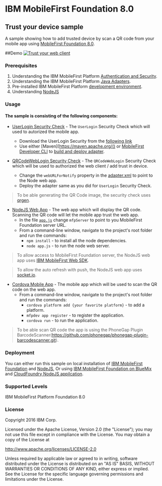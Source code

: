 IBM MobileFirst Foundation 8.0
===
## Trust your device sample 
A sample showing how to add trusted device by scan a QR code from your mobile app using [MobileFirst Foundation 8.0](http://mobilefirstplatform.ibmcloud.com).

##Demo
[![Trust your web client](https://img.youtube.com/vi/LFt7FOAQw_8/0.jpg)](https://www.youtube.com/watch?v=LFt7FOAQw_8)

### Prerequisites
1. Understanding the IBM MobileFirst Platform [Authentication and Security](https://mobilefirstplatform.ibmcloud.com/tutorials/en/foundation/8.0/authentication-and-security/).
2. Understanding the IBM MobileFirst Platform [Java Adapters](https://mobilefirstplatform.ibmcloud.com/tutorials/en/foundation/8.0/adapters/java-adapters/).
3. Pre-installed IBM MobileFirst Platform [development environment](https://mobilefirstplatform.ibmcloud.com/tutorials/en/foundation/8.0/setting-up-your-development-environment/).
4. Understanding [NodeJS](https://nodejs.org/en/)

### Usage

#### The sample is consisting of the following components:

* [UserLogin Security Check](https://hub.jazz.net/git/imflocalsdk/console-samples/contents/master/UserLogin.zip) - The `UserLogin` Security Check which will used to autorized the mobile app.
    - Download the UserLogin Security from the [following link](https://hub.jazz.net/git/imflocalsdk/console-samples/contents/master/UserLogin.zip)
    - Use either [Maven](https://maven.apache.org/() or [MobileFirst Developer CLI](https://mobilefirstplatform.ibmcloud.com/tutorials/en/foundation/6.3/advanced-client-side-development/using-cli-create-build-manage-project-artifacts/) to [build and deploy adapter](https://mobilefirstplatform.ibmcloud.com/tutorials/en/foundation/8.0/adapters/creating-adapters/).

* [QRCodeWebLogin Security Check](/qrcode-web-login-security-check) - The `QRCodeWebLogin` Security Check which will be used to authorized the web client / add trust in device.
    - Change the `webURLForNotify` property in the [adapter.xml](/qrcode-web-login-security-check/src/main/adapter-resources/adapter.xml) to point to the Node web app.
    - Deploy the adapter same as you did for `UserLogin` Security Check.
    
> To be able generating the QR Code image, the security check uses [qrgen](https://github.com/kenglxn/QRGen).

* [NodeJS Web App](/node-web-app) - The web app which will display the QR code. Scanning the QR code will let the mobile app trust the web app.
    -  In the file [`app.js`](app.js) change `mfpServer` to point to you MobileFirst Foundation server URL.
    -  From a command-line window, navigate to the project's root folder and run the commands:
        - `npm install` - to install all the node dependencies.
        - `node app.js` - to run the node web server.

> To allow access to MobileFirst Foundation server, the NodeJS web app uses [IBM MobileFirst Web SDK](https://mobilefirstplatform.ibmcloud.com/tutorials/en/foundation/8.0/adding-the-mfpf-sdk/web/). 

> To allow the auto refresh with push, the NodeJS web app uses [socket.io](http://socket.io/).

* [Cordova Mobile App](cordova-app) - The mobile app which will be used to scan the QR code on the web app.
    - From a command-line window, navigate to the project's root folder and run the commands:
        - `cordova platform add {your favorite platform}` - to add a platform. 
        - `mfpdev app register` - to register the application.
        - `cordova run` - to run the application.

> To be able scan QR code the app is using the PhoneGap Plugin BarcodeScanner(https://github.com/phonegap/phonegap-plugin-barcodescanner.git).

### Deployment
You can either run this sample on local installation of [IBM MobileFirst Foundation](https://mobilefirstplatform.ibmcloud.com/downloads/) and [NodeJS](https://nodejs.org/en/download/), 
Or using [IBM MobileFirst Foundation on BlueMix](https://www.ibm.com/marketplace/cloud/mobile-cloud-applications/us/en-us) and [CloudFoundry NodeJS appilcation](https://www.ibm.com/developerworks/cloud/library/cl-bluemix-fundamentals-create-and-deploy-a-node-app-to-the-cloud/).
    
### Supported Levels
IBM MobileFirst Platform Foundation 8.0

### License
Copyright 2016 IBM Corp.

Licensed under the Apache License, Version 2.0 (the "License");
you may not use this file except in compliance with the License.
You may obtain a copy of the License at

http://www.apache.org/licenses/LICENSE-2.0

Unless required by applicable law or agreed to in writing, software
distributed under the License is distributed on an "AS IS" BASIS,
WITHOUT WARRANTIES OR CONDITIONS OF ANY KIND, either express or implied.
See the License for the specific language governing permissions and
limitations under the License.